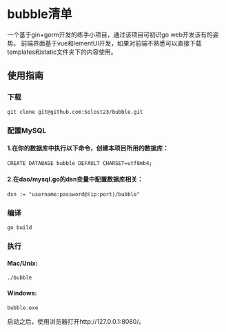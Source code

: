 # bubble清单
一个基于gin+gorm开发的练手小项目，通过该项目可初识go web开发该有的姿势。
前端界面基于vue和lementUI开发，如果对前端不熟悉可以直接下载templates和static文件夹下的内容使用。
## 使用指南
### 下载
    git clone git@github.com:Solost23/bubble.git
### 配置MySQL
#### 1.在你的数据库中执行以下命令，创建本项目所用的数据库：
    CREATE DATABASE bubble DEFAULT CHARSET=utf8mb4;
#### 2.在dao/mysql.go的dsn变量中配置数据库相关：
    dsn := "username:password@(ip:port)/bubble"
### 编译
    go build
### 执行
#### Mac/Unix:
    ./bubble
#### Windows:
    bubble.exe
启动之后，使用浏览器打开http://127.0.0.1:8080/。
